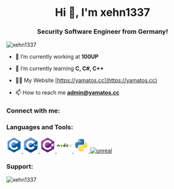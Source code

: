 <h1 align="center">Hi 👋, I'm xehn1337</h1>
<h3 align="center">Security Software Engineer from Germany!</h3>

<p align="left"> <img src="https://komarev.com/ghpvc/?username=xehn1337&label=Profile%20views&color=0e75b6&style=flat" alt="xehn1337" /> </p>

- 🔭 I’m currently working at **100UP**

- 🌱 I’m currently learning **C, C#, C++**

- 👨‍💻 My Website [https://yamatos.cc](https://yamatos.cc)

- 📫 How to reach me **admin@yamatos.cc**

<h3 align="left">Connect with me:</h3>
<p align="left">
</p>

<h3 align="left">Languages and Tools:</h3>
<p align="left"> <a href="https://www.cprogramming.com/" target="_blank" rel="noreferrer"> <img src="https://raw.githubusercontent.com/devicons/devicon/master/icons/c/c-original.svg" alt="c" width="40" height="40"/> </a> <a href="https://www.w3schools.com/cpp/" target="_blank" rel="noreferrer"> <img src="https://raw.githubusercontent.com/devicons/devicon/master/icons/cplusplus/cplusplus-original.svg" alt="cplusplus" width="40" height="40"/> </a> <a href="https://www.w3schools.com/cs/" target="_blank" rel="noreferrer"> <img src="https://raw.githubusercontent.com/devicons/devicon/master/icons/csharp/csharp-original.svg" alt="csharp" width="40" height="40"/> </a> <a href="https://nodejs.org" target="_blank" rel="noreferrer"> <img src="https://raw.githubusercontent.com/devicons/devicon/master/icons/nodejs/nodejs-original-wordmark.svg" alt="nodejs" width="40" height="40"/> </a> <a href="https://www.python.org" target="_blank" rel="noreferrer"> <img src="https://raw.githubusercontent.com/devicons/devicon/master/icons/python/python-original.svg" alt="python" width="40" height="40"/> </a> <a href="https://unrealengine.com/" target="_blank" rel="noreferrer"> <img src="https://raw.githubusercontent.com/kenangundogan/fontisto/036b7eca71aab1bef8e6a0518f7329f13ed62f6b/icons/svg/brand/unreal-engine.svg" alt="unreal" width="40" height="40"/> </a> </p>

<h3 align="left">Support:</h3>
<p><a href="https://ko-fi.com/xehn1337"> <img align="left" src="https://cdn.ko-fi.com/cdn/kofi3.png?v=3" height="50" width="210" alt="xehn1337" /></a></p><br><br>

